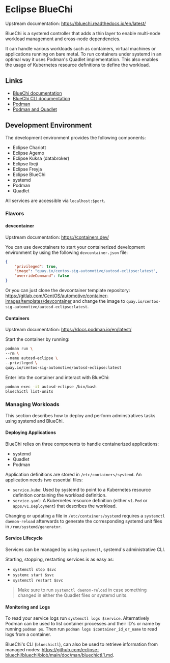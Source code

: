 # Eclipse BlueChi

Upstream documentation: <https://bluechi.readthedocs.io/en/latest/>

BlueChi is a systemd controller that adds a thin layer to enable multi-node
workload management and cross-node dependencies.

It can handle various workloads such as containers, virtual machines or
applications running on bare metal. To run containers under systemd in an
optimal way it uses Podman's Quadlet implementation. This also enables the usage
of Kubernetes resource definitions to define the workload.

## Links

* [BlueChi documentation](https://bluechi.readthedocs.io/en/latest/)
* [BlueChi CLI
  documentation](<https://github.com/eclipse-bluechi/bluechi/blob/main/doc/man/bluechictl.1.md>)
* [Podman](https://docs.podman.io/en/latest/)
* [Podman and Quadlet](https://www.redhat.com/sysadmin/quadlet-podman)

## Development Environment

The development environment provides the following components:

* Eclipse Chariott
* Eclipse Agemo
* Eclipse Kuksa (databroker)
* Eclipse Ibeji
* Eclipse Freyja
* Eclipse BlueChi
* systemd
* Podman
* Quadlet

All services are accessible via `localhost:$port`.

### Flavors

#### devcontainer

Upstream documentation: <https://containers.dev/>

You can use devcotainers to start your containerized development environment by
using the following `devcontainer.json` file:

```json
{
    "privileged": true,
    "image": "quay.io/centos-sig-automotive/autosd-eclipse:latest",
    "overrideCommand": false
}
```

Or you can just clone the devcontainer template repository:
<https://gitlab.com/CentOS/automotive/container-images/templates/devcontainer>
and change the image to `quay.io/centos-sig-automotive/autosd-eclipse:latest`.

#### Containers

Upstream documentation: <https://docs.podman.io/en/latest/>

Start the container by running:

```sh
podman run \
--rm \
--name autosd-eclipse \
--privileged \
quay.io/centos-sig-automotive/autosd-eclipse:latest
```

Enter into the container and interact with BlueChi:

```sh
podman exec -it autosd-eclipse /bin/bash
bluechictl list-units
```

### Managing Workloads

This section describes how to deploy and perform adminstratives tasks using
systemd and BlueChi.

#### Deploying Applications

BlueChi relies on three components to handle containerized applications:

* systemd
* Quadlet
* Podman

Application definitions are stored in `/etc/containers/systemd`. An application
needs two essential files:

* `service.kube`: Used by systemd to point to a Kubernetes resource definition
  containing the workload definition.
* `service.yaml`: A Kubernetes resource definition (either `v1.Pod` or
  `apps/v1.Deployment`) that describes the workload.

Changing or updating a file in `/etc/containers/systemd` requires a `systemctl
daemon-reload` afterwards to generate the corresponding systemd unit files in
`/run/systemd/generator`.

#### Service Lifecycle

Services can be managed by using `systemctl`, systemd's administrative CLI.

Starting, stopping, restarting services is as easy as:

* `systemctl stop $svc`
* `systemc start $svc`
* `systemctl restart $svc`

> Make sure to run `systemctl daemon-reload` in case something changed in either
> the Quadlet files or systemd units.

#### Monitoring and Logs

To read your service logs run `systemctl logs $service`. Alternatively Podman
can be used to list container processes and their ID's or name by running
`podman ps`. Then run `podman logs $container_id_or_name` to read logs from a
container.

BlueChi's CLI (`bluechictl`), can also be used to retrieve information from
managed nodes:
<https://github.com/eclipse-bluechi/bluechi/blob/main/doc/man/bluechictl.1.md>.
